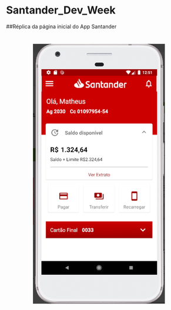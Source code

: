 # Santander_Dev_Week
##Réplica da página inicial do App Santander


<h1 align="center">
  <img alt="Tela inicial" src="./rsc/sdw.png"/>
</h1>

